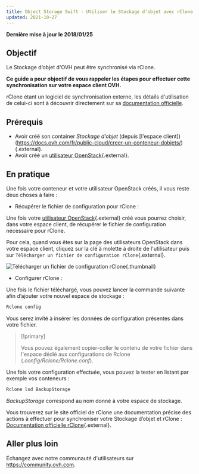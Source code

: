 ```yaml
---
title: Object Storage Swift - Utiliser le Stockage d’objet avec rClone
updated: 2021-10-27
---
```


**Dernière mise à jour le 2018/01/25**

## Objectif

Le Stockage d’objet d'OVH peut être synchronisé via rClone.

**Ce guide a pour objectif de vous rappeler les étapes pour effectuer cette synchronisation sur votre espace client OVH.**

rClone étant un logiciel de synchronisation externe, les détails d'utilisation de celui-ci sont à découvrir directement sur sa [documentation officielle](https://Rclone.org/).

## Prérequis

- Avoir créé son container *Stockage d’objet* (depuis [l'espace client])(https://docs.ovh.com/fr/public-cloud/creer-un-conteneur-dobjets/){.external}.
- Avoir créé un [utilisateur OpenStack](/pages/platform/public-cloud/create_and_delete_a_user){.external}.

## En pratique

Une fois votre conteneur et votre utilisateur OpenStack créés, il vous reste deux choses à faire :

- Récupérer le fichier de configuration pour rClone :

Une fois votre [utilisateur OpenStack](/pages/platform/public-cloud/create_and_delete_a_user){.external} créé vous pourrez choisir, dans votre espace client, de récupérer le fichier de configuration nécessaire pour rClone.

Pour cela, quand vous êtes sur la page des utilisateurs OpenStack dans votre espace client, cliquez sur la clé à molette à droite de l'utilisateur puis sur `Télécharger un fichier de configuration rClone`{.external}.

![Télécharger un fichier de configuration rClone](images/download_file.png){.thumbnail}


- Configurer rClone :

Une fois le fichier téléchargé, vous pouvez lancer la commande suivante afin d’ajouter votre nouvel espace de stockage :

```sh
Rclone config
```

Vous serez invité à insérer les données de configuration présentes dans votre fichier.

> [!primary]
>
> Vous pouvez également copier-coller le contenu de votre fichier dans l'espace dédié aux configurations de Rclone (*.config/Rclone/Rclone.conf*).
>

Une fois votre configuration effectuée, vous pouvez la tester en listant par exemple vos conteneurs :

```sh
Rclone lsd BackupStorage
```

*BackupStorage* correspond au nom donné à votre espace de stockage.

Vous trouverez sur le site officiel de rClone une documentation précise des actions à effectuer pour synchroniser votre Stockage d’objet et rClone : [Documentation officielle rClone](https://Rclone.org/swift/){.external}.


## Aller plus loin

Échangez avec notre communauté d'utilisateurs sur <https://community.ovh.com>.
